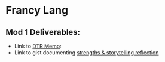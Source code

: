 # Francy Lang

## Mod 1 Deliverables:
* Link to [DTR Memo](https://gist.github.com/francylang/93202182f29c2f637c0f9ba3471048f9):
* Link to gist documenting [strengths & storytelling reflection](https://gist.github.com/francylang/bbf53eafa2cf924820fe89d2a1c7bc19)


